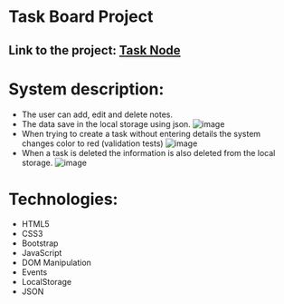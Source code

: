 
# Task Board Project 
## Link to the project: [Task Node](https://hadar2607.github.io/Task-Board-Project/)

# System description:
* The user can add, edit and delete notes.
* The data save in the local storage using json.
![image](https://user-images.githubusercontent.com/72446237/147338138-cfa87bce-87d4-40e5-a953-531df7c13c1f.png)
* When trying to create a task without entering details the system changes color to red (validation tests)
![image](https://user-images.githubusercontent.com/72446237/147338730-509dbb7b-b383-41c5-b39f-f611a63ea30c.png)
* When a task is deleted the information is also deleted from the local storage.
![image](https://user-images.githubusercontent.com/72446237/147338232-8f10ddb4-25ad-4559-9a0d-83bc80397700.png)

# Technologies:
* HTML5
* CSS3
* Bootstrap
* JavaScript
* DOM Manipulation
* Events
* LocalStorage
* JSON
